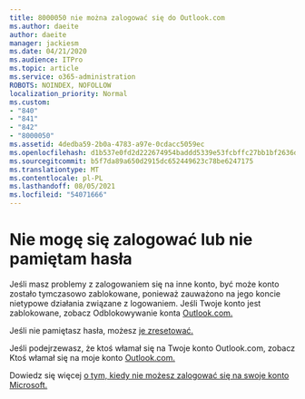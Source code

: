 ```yaml
---
title: 8000050 nie można zalogować się do Outlook.com
ms.author: daeite
author: daeite
manager: jackiesm
ms.date: 04/21/2020
ms.audience: ITPro
ms.topic: article
ms.service: o365-administration
ROBOTS: NOINDEX, NOFOLLOW
localization_priority: Normal
ms.custom:
- "840"
- "841"
- "842"
- "8000050"
ms.assetid: 4dedba59-2b0a-4783-a97e-0cdacc5059ec
ms.openlocfilehash: d1b537e0fd2d222674954baddd5339e53fcbffc27bb1bf2636d93895137f320b
ms.sourcegitcommit: b5f7da89a650d2915dc652449623c78be6247175
ms.translationtype: MT
ms.contentlocale: pl-PL
ms.lasthandoff: 08/05/2021
ms.locfileid: "54071666"
---
```

# <a name="i-cant-sign-in-or-forgot-my-password"></a>Nie mogę się zalogować lub nie pamiętam hasła

Jeśli masz problemy z zalogowaniem się na inne konto, być może konto zostało tymczasowo zablokowane, ponieważ zauważono na jego koncie nietypowe działania związane z logowaniem. Jeśli Twoje konto jest zablokowane, zobacz Odblokowywanie konta [Outlook.com.](https://support.office.com/article/f4ad2701-d166-4d8b-8a6a-9af2a1f8a4c4?wt.mc_id=Office_Outlook_com_Alchemy)
  
Jeśli nie pamiętasz hasła, możesz [je zresetować.](https://go.microsoft.com/fwlink/p/?linkid=841909)
  
Jeśli podejrzewasz, że ktoś włamał się na Twoje konto Outlook.com, zobacz Ktoś włamał się na moje konto [Outlook.com.](https://support.office.com/article/35993ac5-ac2f-494e-aacb-5232dda453d8?wt.mc_id=Office_Outlook_com_Alchemy)
  
Dowiedz się więcej [o tym, kiedy nie możesz zalogować się na swoje konto Microsoft.](https://go.microsoft.com/fwlink/p/?linkid=842227)
  